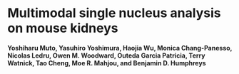 # **Multimodal single nucleus analysis on mouse kidneys**
__Yoshiharu Muto, Yasuhiro Yoshimura, Haojia Wu, Monica Chang-Panesso, Nicolas Ledru, Owen M. Woodward, Outeda Garcia Patricia, Terry Watnick, Tao Cheng, Moe R. Mahjou, and Benjamin D. Humphreys__  
